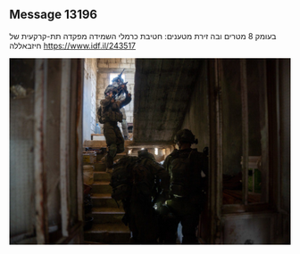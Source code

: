 ## Message 13196

בעומק 8 מטרים ובה זירת מטענים:
חטיבת כרמלי השמידה מפקדה תת-קרקעית של חיזבאללה
https://www.idf.il/243517

![Photo](13196/13196_photo.jpg)
